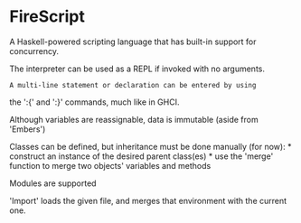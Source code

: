 # FireScript
A Haskell-powered scripting language that has built-in support for concurrency.

The interpreter can be used as a REPL if invoked with no arguments.

    A multi-line statement or declaration can be entered by using
the ':{' and ':}' commands, much like in GHCI.

Although variables are reassignable, data is immutable (aside from 'Embers')

Classes can be defined, but inheritance must be done manually (for now):
    * construct an instance of the desired parent class(es)
    * use the 'merge' function to merge two objects' variables and methods


Modules are supported


'Import' loads the given file, and merges that environment with the current one.
